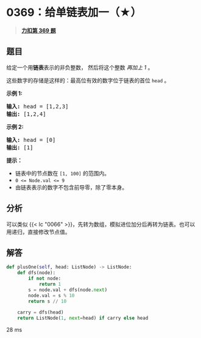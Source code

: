 # 0369：给单链表加一（★）


> <u>**[力扣第 369 题](https://leetcode.cn/problems/plus-one-linked-list/)**</u>

## 题目

<p>给定一个用<strong>链表</strong>表示的非负整数， 然后将这个整数 <em>再加上 1</em> 。</p>

<p>这些数字的存储是这样的：最高位有效的数字位于链表的首位<meta charset="UTF-8" /> <code>head</code> 。</p>



<p><strong>示例 1:</strong></p>

<pre>
<strong>输入: </strong>head = [1,2,3]
<strong>输出: </strong>[1,2,4]
</pre>

<p><meta charset="UTF-8" /></p>

<p><strong>示例</strong><strong> 2:</strong></p>

<pre>
<strong>输入: </strong>head = [0]
<strong>输出: </strong>[1]
</pre>



<p><strong>提示：</strong></p>

<ul>
<li>链表中的节点数在<meta charset="UTF-8" /> <code>[1, 100]</code> 的范围内。</li>
<li><code>0 &lt;= Node.val &lt;= 9</code></li>
<li>由链表表示的数字不包含前导零，除了零本身。</li>
</ul>


## 分析

可以类似 {{< lc "0066" >}}，先转为数组，模拟进位加分后再转为链表。也可以用递归，直接修改节点值。

## 解答

```python
def plusOne(self, head: ListNode) -> ListNode:
	def dfs(node):
		if not node:
			return 1
		s = node.val + dfs(node.next)
		node.val = s % 10
		return s // 10
	
	carry = dfs(head)
	return ListNode(1, next=head) if carry else head
```
28 ms

